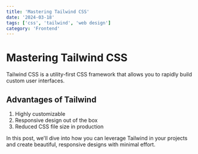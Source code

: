 ```yaml
---
title: 'Mastering Tailwind CSS'
date: '2024-03-18'
tags: ['css', 'tailwind', 'web design']
category: 'Frontend'
---
```


# Mastering Tailwind CSS

Tailwind CSS is a utility-first CSS framework that allows you to rapidly build custom user interfaces.

## Advantages of Tailwind

1. Highly customizable
2. Responsive design out of the box
3. Reduced CSS file size in production

In this post, we'll dive into how you can leverage Tailwind in your projects and create beautiful, responsive designs with minimal effort.
